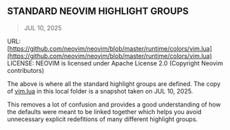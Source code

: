 ## STANDARD NEOVIM HIGHLIGHT GROUPS
> JUL 10, 2025

URL: [https://github.com/neovim/neovim/blob/master/runtime/colors/vim.lua](https://github.com/neovim/neovim/blob/master/runtime/colors/vim.lua)
LICENSE: NEOVIM is licensed under Apache License 2.0 (Copyright Neovim contributors)

The above is where all the standard highlight groups are defined.
The copy of [vim.lua](vim.lua) in this local folder is a snapshot taken on JUL 10, 2025.

This removes a lot of confusion and provides a good understanding of how the defaults
were meant to be linked together which helps you avoid unnecessary explicit redefitions
of many different highlight groups.
